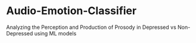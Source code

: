 # Audio-Emotion-Classifier
Analyzing the Perception and Production of Prosody in Depressed vs Non-Depressed using ML models


